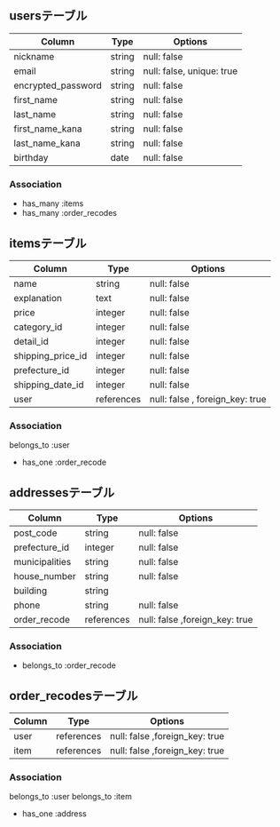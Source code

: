 ## usersテーブル

|Column              |Type            |Options                     |
| ------------------ | -------------- | -------------------------- |
|nickname            |string          |null: false                 |
|email               |string          |null: false, unique: true   |
|encrypted_password  |string          |null: false                 |
|first_name          |string          |null: false                 |
|last_name           |string          |null: false                 |
|first_name_kana     |string          |null: false                 |
|last_name_kana      |string          |null: false                 |
|birthday            |date            |null: false                 |

### Association

- has_many :items
- has_many :order_recodes


## itemsテーブル

|Column             |Type            |Options                          |
| ----------------- | -------------- | ------------------------------- |
|name               |string          |null: false                      |
|explanation        |text            |null: false                      |
|price              |integer         |null: false                      |
|category_id        |integer         |null: false                      |
|detail_id          |integer         |null: false                      |
|shipping_price_id  |integer         |null: false                      |
|prefecture_id      |integer         |null: false                      |
|shipping_date_id   |integer         |null: false                      |
|user               |references      |null: false , foreign_key: true  |

### Association

  belongs_to :user
- has_one :order_recode

## addressesテーブル

|Column          |Type        |Options                         |
| -------------- | ---------- | ------------------------------ |
|post_code       |string      |null: false                     |
|prefecture_id   |integer     |null: false                     |
|municipalities  |string      |null: false                     |
|house_number    |string      |null: false                     |
|building        |string      |                                |
|phone           |string      |null: false                     |
|order_recode    |references  |null: false ,foreign_key: true  |

### Association


- belongs_to :order_recode

## order_recodesテーブル

|Column         |Type        |Options                         |
| ------------- | ---------- | ------------------------------ |
|user           |references  |null: false  ,foreign_key: true |
|item           |references  |null: false  ,foreign_key: true |


### Association

  belongs_to :user
  belongs_to :item
- has_one :address
